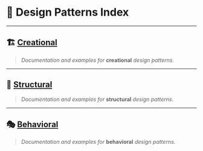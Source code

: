 # 🧩 **Design Patterns Index**

---

## 🏗️ [Creational](creational/)
>
> *Documentation and examples for* **creational** *design patterns.*

---

## 🧱 [Structural](structural/)
>
> *Documentation and examples for* **structural** *design patterns.*

---

## 🎭 [Behavioral](behavioral/)
>
> *Documentation and examples for* **behavioral** *design patterns.*
